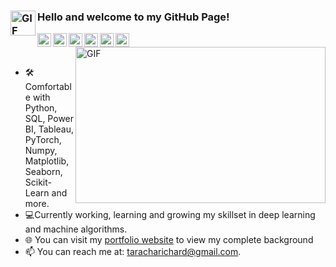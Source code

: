 

### Hello <img align="left" height="40" width="40" alt="GIF" src="https://camo.githubusercontent.com/e8e7b06ecf583bc040eb60e44eb5b8e0ecc5421320a92929ce21522dbc34c891/68747470733a2f2f6d656469612e67697068792e636f6d2f6d656469612f6876524a434c467a6361737252346961377a2f67697068792e676966" /> and welcome to my GitHub Page!

<!-- LinkedIn-->
<a href="https://www.linkedin.com/in/richard-taracha-098645a2/">
  <img align="left" alt="Pawan Trivedi" width="22px" src="https://cdn.jsdelivr.net/npm/simple-icons@v3/icons/linkedin.svg" />
</a>

<!-- Twitter-->
<a href="https://twitter.com/Vycellous_Drum">
  <img align="left" alt="Pawan Trivedi | Twitter" width="22px" src="https://cdn.jsdelivr.net/npm/simple-icons@v3/icons/twitter.svg" />
</a>

<!-- Whatsapp-->
<a href="https://api.whatsapp.com/send?phone=919454795824&text=&source=&data=&app_absent=">
  <img align="left" alt="Pawan Trivedi" width="22px" src="https://cdn.jsdelivr.net/npm/simple-icons@3.6.1/icons/whatsapp.svg" />
</a>

<!--GitHub-->
<a href="https://github.com/TarachaR">
  <img align="left" alt="Pawan Trivedi" width="22px" src="https://cdn.jsdelivr.net/npm/simple-icons@3.6.1/icons/github.svg" />
</a>

<!--GitLab-->
<a href="https://gitlab.com/TarachaR">
  <img align="left" alt="Pawan Trivedi" width="22px" src="https://cdn.jsdelivr.net/npm/simple-icons@3.6.1/icons/gitlab.svg" />
</a>

<!--Tableau-->
<a href="https://www.kaggle.com/undersc0re">
  <img align="left" alt="Pawan Trivedi" width="22px" src="https://public.tableau.com/profile/richard.taracha#!/?newProfile=&activeTab=0" />
</a>

<img align="right" height="250" width="400" alt="GIF" src="https://miro.medium.com/max/1360/1*IRGHmiGsa16stedQvIaZfw.gif" />
</br>
</br>

- 🛠 Comfortable with Python, SQL, Power BI, Tableau, PyTorch, Numpy, Matplotlib, Seaborn, Scikit-Learn and more.
- 💻Currently working, learning and growing my skillset in deep learning and machine algorithms.
- 🌐 You can visit my <a href="https://richardtaracha.glitch.me/">portfolio website</a> to view my complete background
- 📫 You can reach me at: taracharichard@gmail.com.


